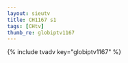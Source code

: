 ```yaml
--- 
layout: sieutv
title: CH1167 s1
tags: [CHtv]
thumb_re: globiptv1167
---
```

{% include tvadv key="globiptv1167" %} 

